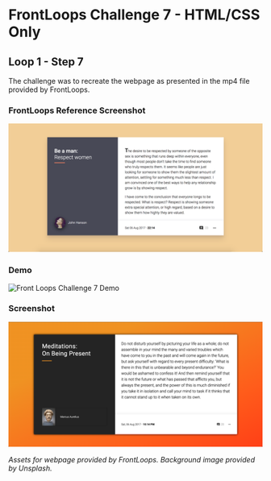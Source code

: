 # FrontLoops Challenge 7 - HTML/CSS Only
## Loop 1 - Step 7

The challenge was to recreate the webpage as presented in the mp4 file provided by FrontLoops.

### FrontLoops Reference Screenshot

![Front Loops Challenge 7 Reference Screenshot](design/frontloops-reference-screenshot.png)

### Demo

![Front Loops Challenge 7 Demo](https://media.giphy.com/media/mG8RVr9Hv3hmFcju0M/giphy.gif)

### Screenshot

![Front Loops Challenge 7 Output Screenshot](final-product-screenshot.png)

*Assets for webpage provided by FrontLoops. Background image provided by Unsplash.*
